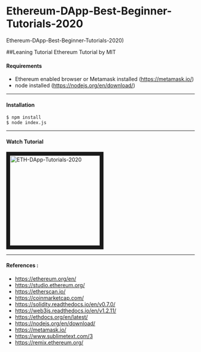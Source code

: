 # Ethereum-DApp-Best-Beginner-Tutorials-2020
Ethereum-DApp-Best-Beginner-Tutorials-2020)


##Leaning Tutorial Ethereum Tutorial by MIT


#### Requirements
- Ethereum enabled browser or Metamask installed (https://metamask.io/)
- node installed (https://nodejs.org/en/download/)
---

#### Installation

```
$ npm install
$ node index.js
```
---

#### Watch Tutorial
<a href="https://www.youtube.com/playlist?list=PLL5pYVd8AWtSx0Gd-0CultL8O67HqvhI4" target="_blank">
  <img src="https://thecodexpert.org/images/ETH-DApp-Tutorials-2020.png" alt="ETH-DApp-Tutorials-2020" width="240" border="10" />
</a>

---
#### References :

- https://ethereum.org/en/
- https://studio.ethereum.org/
- https://etherscan.io/
- https://coinmarketcap.com/
- https://solidity.readthedocs.io/en/v0.7.0/
- https://web3js.readthedocs.io/en/v1.2.11/
- https://ethdocs.org/en/latest/
- https://nodejs.org/en/download/
- https://metamask.io/
- https://www.sublimetext.com/3
- https://remix.ethereum.org/


